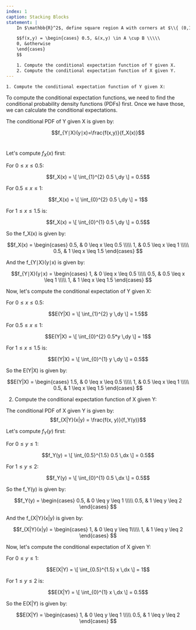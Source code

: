 ```yaml
---
index: 1
caption: Stacking Blocks
statement: |
    In $\mathbb{R}^2$, define square region A with corners at $\\{ (0,1), (1,1),(1,2), (0,2) \\}$ and square region B with corners at $\\{ (0.5,0),(1.5,0),(1.5,1),(0.5,1) \\}$.  Suppose that random variables X and Y have joint density given by,

    $$f(x,y) = \begin{cases} 0.5, &(x,y) \in A \cup B \\\\\
    0, &otherwise
    \end{cases} 
    $$

    1. Compute the conditional expectation function of Y given X.  
    2. Compute the conditional expectation function of X given Y.
---
```

    1. Compute the conditional expectation function of Y given X:
To compute the conditional expectation functions, we need to find the conditional probability density functions (PDFs) first. Once we have those, we can calculate the conditional expectations.

The conditional PDF of Y given X is given by:

$$f_{Y∣X}(y∣x)=\frac{f(x,y)}{f_X(x)}$$​

Let's compute $f_X(x)$ first:

For $0 \leq x \leq 0.5$: 

$$f_X(x) = \[ \int_{1}^{2} 0.5 \,dy \] = 0.5$$

For $0.5 \leq x \leq 1$:

$$f_X(x) = \[ \int_{0}^{2} 0.5 \,dy \] = 1$$

For $1 \leq x \leq 1.5$ is: 

$$f_X(x) = \[ \int_{0}^{1} 0.5 \,dy \] = 0.5$$

So the f_X(x) is given by:

$$f_X(x) = \begin{cases} 0.5, & 0 \leq x \leq 0.5 \\\\\
1, & 0.5 \leq x \leq 1 \\\\\
0.5, & 1 \leq x \leq 1.5
\end{cases} 
$$

And the f_{Y∣X}(y∣x) is given by:

$$f_{Y∣X}(y∣x) = \begin{cases} 1, & 0 \leq x \leq 0.5 \\\\\
0.5, & 0.5 \leq x \leq 1 \\\\\
1, & 1 \leq x \leq 1.5
\end{cases} 
$$

Now, let's compute the conditional expectation of Y given X:

For $0 \leq x \leq 0.5$: 

$$E(Y|X) = \[ \int_{1}^{2} y \,dy \] = 1.5$$

For $0.5 \leq x \leq 1$:

$$E(Y|X) = \[ \int_{0}^{2} 0.5*y \,dy \] = 1$$

For $1 \leq x \leq 1.5$ is: 

$$E(Y|X) = \[ \int_{0}^{1} y \,dy \] = 0.5$$

So the E(Y|X) is given by:

$$E(Y|X) = \begin{cases} 1.5, & 0 \leq x \leq 0.5 \\\\\
1, & 0.5 \leq x \leq 1 \\\\\
0.5, & 1 \leq x \leq 1.5
\end{cases} 
$$

2. Compute the conditional expectation function of X given Y:

The conditional PDF of X given Y is given by:
$$f_{X|Y}(x|y) = \frac{f(x, y)}{f_Y(y)}$$

Let's compute $f_Y(y)$ first:

For $0 \leq y \leq 1$:

$$f_Y(y) = \[ \int_{0.5}^{1.5} 0.5 \,dx \] = 0.5$$

For $1 \leq y \leq 2$:

$$f_Y(y) = \[ \int_{0}^{1} 0.5 \,dx \] = 0.5$$

So the f_Y(y) is given by:

$$f_Y(y) = \begin{cases} 0.5, & 0 \leq y \leq 1 \\\\\
0.5, & 1 \leq y \leq 2
\end{cases} 
$$

And the f_{X|Y}(x|y) is given by:

$$f_{X|Y}(x|y) = \begin{cases} 1, & 0 \leq y \leq 1\\\\\
1, & 1 \leq y \leq 2
\end{cases} 
$$

Now, let's compute the conditional expectation of X given Y:

For $0 \leq y \leq 1$:

$$E(X|Y) = \[ \int_{0.5}^{1.5} x \,dx \] = 1$$

For $1 \leq y \leq 2$ is: 

$$E(X|Y) = \[ \int_{0}^{1} x \,dx \] = 0.5$$

So the E(X|Y) is given by:

$$E(X|Y) = \begin{cases} 1, & 0 \leq y \leq 1 \\\\\
0.5, & 1 \leq y \leq 2
\end{cases} 
$$



